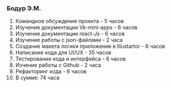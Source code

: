### Бодур Э.М. 
1. Командное обсуждение проекта - 5 часов
2. Изучение документации Vk-mini-apps - 6 часов
3. Изучение документации react-Js - 6 часов
4. Изучение работы с json-файлами - 2 часа
5. Создание макета логики приложения в Illustartor - 6 часов
6. Написание кода для UI/UX - 35 часов
7. Тестирование кода и интерфейса - 6 часов
8. Изчение работы с Github - 2 часа
9. Рефакторинг кода - 6 часов
10. В сумме: 74 часа


